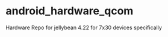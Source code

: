 android_hardware_qcom
=====================

Hardware Repo for jellybean 4.22 for 7x30 devices specifically
